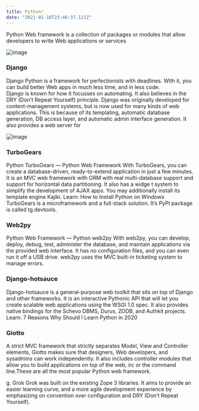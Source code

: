 ```yaml
---
title: Python!
date: "2021-01-18T23:46:37.121Z"
---
```

Python Web framework is a collection of packages or modules that allow developers to write Web applications or services

![image](https://user-images.githubusercontent.com/54213137/116364051-6a8dd800-a821-11eb-8ef2-470810753425.png)


### Django
Django Python is a framework for perfectionists with deadlines. With it, you can build better Web apps in much less time, and in less code.  
Django is known for how it focusses on automating. It also believes in the DRY (Don’t Repeat Yourself) principle.
Django was originally developed for content-management systems, but is now used for many kinds of web applications. This is because of its 
templating, automatic database generation, DB access layer, and automatic admin interface generation. It also provides a web server for


![image](https://user-images.githubusercontent.com/54213137/116363219-86dd4500-a820-11eb-9961-bf33adc097e3.png)


### TurboGears
Python TurboGears — Python Web Framework
With TurboGears, you can create a database-driven, ready-to-extend application in just a few minutes.
It is an MVC web framework with ORM with real multi-database support and support for horizontal data partitioning. It also has a widge
t system to simplify the development of AJAX apps. You may additionally install its template engine Kajiki.
Learn: How to Install Python on Windows
TurboGears is a microframework and a full-stack solution. It’s PyPI package is called tg.devtools.

### Web2py
Python Web Framework — Python web2py
With web2py, you can develop, deploy, debug, test, administer the database, and maintain applications via the provided web interface.
 It has no configuration files, and you can even run it off a USB drive.
web2py uses the MVC built-in ticketing system to manage errors.

### Django-hotsauce
Django-hotsauce is a general-purpose web toolkit that sits on top of Django and other frameworks. It is an interactive Pythonic API
 that will let you create scalable web applications using the WSGI 1.0 spec. It also provides native bindings for the Schevo DBMS,
 Durus, ZODB, and Authkit projects.
Learn: 7 Reasons Why Should I Learn Python in 2020


### Giotto
A strict MVC framework that strictly separates Model, View and Controller elements, Giotto makes sure that designers, 
Web developers, and sysadmins can work independently. It also includes controller modules that allow you to build 
applications on top of the web, irc or the command line.These are all the most popular Python web framework.

g. Grok
Grok was built on the existing Zope 3 libraries. It aims to provide an easier learning curve, and a more agile development experience 
by emphasizing on convention over configuration and DRY (Don’t Repeat Yourself).


